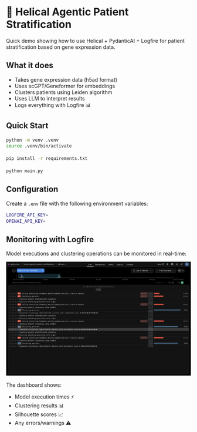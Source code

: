 # 🧬 Helical Agentic Patient Stratification

Quick demo showing how to use Helical + PydanticAI + Logfire for patient stratification based on gene expression data.

## What it does

- Takes gene expression data (h5ad format)
- Uses scGPT/Geneformer for embeddings
- Clusters patients using Leiden algorithm
- Uses LLM to interpret results
- Logs everything with Logfire 📊

## Quick Start

```bash
python -m venv .venv
source .venv/bin/activate 

pip install -r requirements.txt

python main.py
```

## Configuration

Create a `.env` file with the following environment variables:

```bash
LOGFIRE_API_KEY=
OPENAI_API_KEY=
```

## Monitoring with Logfire

Model executions and clustering operations can be monitored in real-time:

![Logfire monitoring interface](./logfire-screenshot.png)

The dashboard shows:
- Model execution times ⚡
- Clustering results 📊
- Silhouette scores 📈
- Any errors/warnings ⚠️
